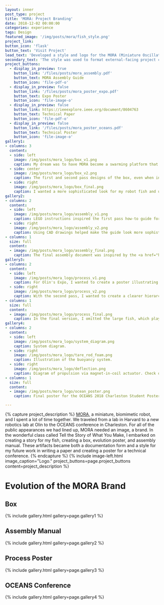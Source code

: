 ```yaml
---
layout: inner
post_type: project
title: 'MORA: Project Branding'
date: 2018-12-02 00:00:00
categories: experience
tags: Design
featured_image: '/img/posts/mora/fish_style.png'
project_link:
button_icon: 'flask'
button_text: 'Visit Project'
lead_text: 'Developed a style and logo for the MORA (Miniature Oscillating Robot Agent) project.'
secondary_text: 'The style was used to format external-facing project content, such as conference papers, posters, and future work concepts.'
project_buttons:
  - display_in_preview: true
    button_link: '/files/posts/mora_assembly.pdf'
    button_text: MORA Assembly Guide
    button_icon: 'file-pdf-o'
  - display_in_preview: false
    button_link: '/files/posts/mora_poster_expo.pdf'
    button_text: Expo Poster
    button_icon: 'file-image-o'
  - display_in_preview: false
    button_link: https://ieeexplore.ieee.org/document/8604763
    button_text: Technical Paper
    button_icon: 'file-pdf-o'
  - display_in_preview: false
    button_link: '/files/posts/mora_poster_oceans.pdf'
    button_text: Technical Poster
    button_icon: 'file-image-o'
gallery1:
- columns: 3
  content:
  - side: left
    image: /img/posts/mora_logo/box_v1.png
    caption: My dream was to have MORA become a swarming platform that anyone could buy and play with. This is the first pass design for a box containing all of the necessary parts.
  - side: center
    image: /img/posts/mora_logo/box_v2.png
    caption: The first and second pass designs of the box, even when including more serious colors and specifications, made the robot look like a kid's toy.
  - side: right
    image: /img/posts/mora_logo/box_final.png
    caption: I wanted a more sophisticated look for my robot fish and used CAD drawings, more muted colors, and Helvetica Thin font to achieve the desired effect for the final piece.
gallery2:
- columns: 2
  content:
  - side: left
    image: /img/posts/mora_logo/assembly_v1.png
    caption: LEGO instructions inspired the first pass how-to guide for assembling the fish.
  - side: right
    image: /img/posts/mora_logo/assembly_v2.png
    caption: Using CAD drawings helped make the guide look more sophisticated, but it wasn't fully conveying all of the necessary information.
- columns: 1
  size: full
  content:
  - image: /img/posts/mora_logo/assembly_final.png
    caption: The final assembly document was inspired by the <a href="http://dl.djicdn.com/downloads/s900/en/S900_User_Manual_v1.2_en.pdf" target="_blank">S900 drone manual</a>. I love its clean but detailed look! Check out the assembly guide in full <a href="/files/posts/mora_assembly.pdf" target="_blank">here</a>.
gallery3:
- columns: 2
  content:
  - side: left
    image: /img/posts/mora_logo/process_v1.png
    caption: For Olin's Expo, I wanted to create a poster illustrating the evolution of my robot that strayed from the classic scientific poster.
  - side: right
    image: /img/posts/mora_logo/process_v2.png
    caption: With the second pass, I wanted to create a clearer hierarchy of information, guiding the observer in how they should progress through the poster.
- columns: 1
  size: full
  content:
  - image: /img/posts/mora_logo/process_final.png
    caption: In the final version, I omitted the large fish, which played a lesser part in MORA's evolution, creating the right amount of space for the other fish models. The splashes of color really helped the poster come together. See it in full <a href="/files/posts/mora_poster_expo.pdf" target="_blank">here</a>.
gallery4:
- columns: 2
  content:
  - side: left
    image: /img/posts/mora_logo/system_diagram.png
    caption: System diagram.
  - side: right
    image: /img/posts/mora_logo/tare_rod_foam.png
    caption: Illustration of the buoyancy system.
  - side: right
    image: /img/posts/mora_logo/deflection.png
    caption: Diagram of propulsion via magnet-in-coil actuator. Check out the other diagrams and graphs in the full paper <a href="https://ieeexplore.ieee.org/document/8604763" target="_blank">here!</a>
- columns: 1
  size: full
  content:
  - image: /img/posts/mora_logo/ocean_poster.png
    caption: Final poster for the OCEANS 2018 Charleston Student Poster competition. I really wanted to create something that challenged what a scientific poster is generally regarded as - sterile and inaccessible to the general audience. See it in full <a href="/files/posts/mora_poster_oceans.pdf" target="_blank">here</a>.

---
```

{% capture project_description %}
<a href="{{site.url}}/experience/mora.html" target="_blank">MORA,</a> a miniature, biomimetic robot, and I spent a lot of time together. We traveled from a lab in Harvard to a new robotics lab at Olin to the OCEANS conference in Charleston. For all of the public appearances we had lined up, MORA needed an image, a brand.
In the wonderful class called Tell the Story of What You Make, I embarked on creating a story for my fish, creating a box, evolution poster, and assembly manual. These artifacts became both a documentation form and a style for my future work in writing a paper and creating a poster for a technical conference.
{% endcapture %}
{% include image-left.html image_caption="Logo." project_buttons=page.project_buttons content=project_description %}

<h1 class="section-title text-center">Evolution of the MORA Brand</h1>
<h2 class="section-subtitle text-center">Box</h2>
{% include gallery.html gallery=page.gallery1 %}

<h2 class="section-subtitle text-center">Assembly Manual</h2>
{% include gallery.html gallery=page.gallery2 %}

<h2 class="section-subtitle text-center">Process Poster</h2>
{% include gallery.html gallery=page.gallery3 %}

<h2 class="section-subtitle text-center">OCEANS Conference</h2>
{% include gallery.html gallery=page.gallery4 %}
